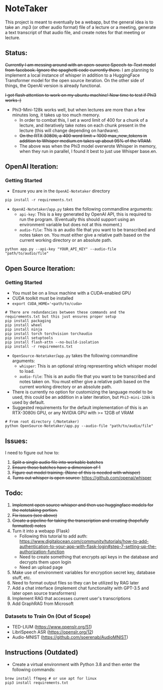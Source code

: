 # NoteTaker

This project is meant to eventually be a webapp, but the general idea is to take an .mp3 (or other audio format) file of a lecture or a meeting, generate a text transcript of that audio file, and create notes for that meeting or lecture.

## Status:
~~Currently I am messing around with an open-source Speech-to-Text model from facebook. Ignore the spaghetti code currently there.~~ I am planning to implement a local instance of whisper in addition to a HuggingFace Transformer model for the open source iteration. On the other side of things, the OpenAI version is already functional.

~~I got flash attention to work on my ubuntu machine! Now time to test if Phi3 works :)~~
- Phi3-Mini-128k works well, but when lectures are more than a few minutes long, it takes up too much memory.
    - In order to combat this, I set a word limit of 400 for a chunk of a lecture, and iteratively take notes on each chunk present in the lecture (this will change depending on hardware).
    - ~~On the RTX 3080ti, a 400 word limit + 1000 max_new_tokens in addition to Whisper medium.en takes up about 95% of the VRAM.~~
    - The above was when the Phi3 model overwrote Whisper in memory, when they run in parallel, I found it best to just use Whisper base.en.


## OpenAI Iteration:

### Getting Started

- Ensure you are in the `OpenAI-Notetaker` directory
```shell
pip install -r requirements.txt
```
- `OpenAI-Notetaker`/`app.py` takes the following commandline arguments:
    - `api-key`: This is a key generated by OpenAI API, this is required to run the program. (Eventually this should support using an environment variable but does not at this moment.)
    - `audio-file`: This is an audio file that you want to be transcribed and notes taken on. You must either give a relative path based on the current working directory or an absolute path.
```shell
python app.py --api-key "YOUR_API_KEY" --audio-file "path/to/audio/file"
```

## Open Source Iteration:

### Getting Started
- You must be on a linux machine with a CUDA-enabled GPU
- CUDA toolkit must be installed
- `export CUDA_HOME='<path/to/cuda>`
```shell
# There are redundancies between these commands and the requirements.txt but this just ensures proper setup
pip install packaging
pip install wheel
pip install ninja
pip install torch torchvision torchaudio
pip install setuptools
pip install flash-attn --no-build-isolation
pip install -r requirements.txt
```
- `OpenSource-Notetaker`/`app.py` takes the following commandline arguments:
    - `whisper`: This is an optional string representing which whisper model to load. 
    - `audio-file`: This is an audio file that you want to be transcribed and notes taken on. You must either give a relative path based on the current working directory or an absolute path.
- There is currently no option for customizing the language model to be used, this could be an addition in a later iteration, but `Phi3-mini-128k` is used by default. 
- Suggested requirements for the default implementation of this is an RTX-3080ti GPU, or any NVIDIA GPU with >= 12GB of VRAM
```shell
# From root directory (/Notetaker)
python OpenSource-Notetaker/app.py --audio-file "path/to/audio/file"
```

## Issues:
I need to figure out how to:
1. ~~Split a single audio file into workable batches~~
2. ~~Ensure those batches have a dimension of 1~~
3. ~~Figure out model training. (None of this is needed with whisper)~~
4. ~~Turns out whisper is open source:~~ https://github.com/openai/whisper 

## Todo:
1. ~~Implement open source whisper and then use huggingface models for the notetaking portion.~~
2. ~~Fix issues (see above)~~
3. ~~Create a pipeline for taking the transcription and creating (hopefully formatted) notes~~
4. Turn it into a webapp (Flask)
    - Following this tutorial to add auth: https://www.digitalocean.com/community/tutorials/how-to-add-authentication-to-your-app-with-flask-login#step-7-setting-up-the-authorization-function
    - Need to create something that encrypts api keys in the database and decrypts them upon login
    - Need an upload page
5. Make use of environment variables for encryption secret key, database stuff, etc.
6. Need to format output files so they can be utilized by RAG later
7. Add a chat interface (implement chat functionality with GPT-3.5 and later open source transformers)
8. Implement RAG that accesses current user's transcriptions
9. Add GraphRAG from Microsoft

### Datasets to Train On (Out of Scope)
- TED-LIUM (https://www.openslr.org/51)
- LibriSpeech ASR (https://openslr.org/12)
- Audio-MNIST (https://github.com/soerenab/AudioMNIST)

## Instructions (Outdated)
- Create a virtual environment with Python 3.8 and then enter the following commands:
```shell
brew install ffmpeg # or use apt for linux
pip3 install requirements.txt
```

